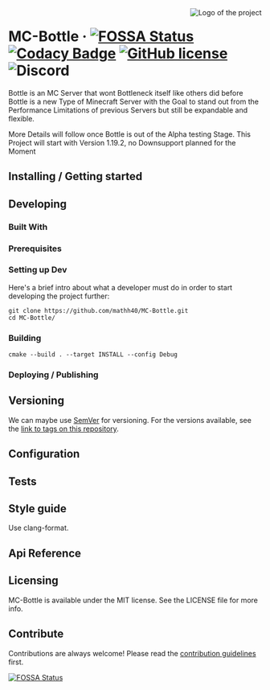 <img src="./%23Media/Logo_Small.png" alt="Logo of the project" align="right">

# MC-Bottle &middot; [![FOSSA Status](https://app.fossa.com/api/projects/git%2Bgithub.com%2Fmathh40%2FMC-Bottle.svg?type=shield)](https://app.fossa.com/projects/git%2Bgithub.com%2Fmathh40%2FMC-Bottle?ref=badge_shield) [![Codacy Badge](https://app.codacy.com/project/badge/Grade/f3b88ef0878f479aa247bb4d2da6cffb)](https://www.codacy.com/gh/mathh40/MC-Bottle/dashboard?utm_source=github.com&amp;utm_medium=referral&amp;utm_content=mathh40/MC-Bottle&amp;utm_campaign=Badge_Grade) [![GitHub license](https://img.shields.io/badge/license-MIT-blue.svg?style=flat-square)](https://github.com/your/your-project/blob/master/LICENSE) ![Discord](https://img.shields.io/discord/736211123908378704)

Bottle is an MC Server that wont Bottleneck itself like others did before
Bottle is a new Type of Minecraft Server with the Goal to stand out from the Performance Limitations of previous Servers but still be expandable and flexible.

More Details will follow once Bottle is out of the Alpha testing Stage.
This Project will start with Version 1.19.2, no Downsupport planned for the Moment
## Installing / Getting started

## Developing

### Built With

### Prerequisites


### Setting up Dev
Here's a brief intro about what a developer must do in order to start developing
the project further:

```shell
git clone https://github.com/mathh40/MC-Bottle.git
cd MC-Bottle/
```

### Building
```shell
cmake --build . --target INSTALL --config Debug
```

### Deploying / Publishing

## Versioning

We can maybe use [SemVer](http://semver.org/) for versioning. For the versions available, see the [link to tags on this repository](/tags).

## Configuration

## Tests

## Style guide

Use clang-format.

## Api Reference

## Licensing

MC-Bottle is available under the MIT license. See the LICENSE file for more info.

## Contribute

Contributions are always welcome!
Please read the [contribution guidelines](contributing.md) first.

[![FOSSA Status](https://app.fossa.com/api/projects/git%2Bgithub.com%2Fmathh40%2FMC-Bottle.svg?type=large)](https://app.fossa.com/projects/git%2Bgithub.com%2Fmathh40%2FMC-Bottle?ref=badge_large)
